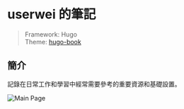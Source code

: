 # userwei 的筆記
> Framework: Hugo  
> Theme: [hugo-book](https://github.com/alex-shpak/hugo-book)  

## 簡介
記錄在日常工作和學習中經常需要參考的重要資源和基礎設置。

![Main Page](https://github.com/user-attachments/assets/a965bdc0-a923-419c-b43b-22a462a6c6f8)
